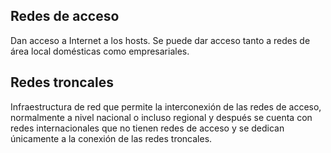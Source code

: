 ## Redes de acceso

Dan acceso a Internet a los hosts. Se puede dar acceso tanto a redes de área local domésticas como empresariales.

## Redes troncales

Infraestructura de red que permite la interconexión de las redes de acceso, normalmente a nivel nacional o incluso regional y después se cuenta con redes internacionales que no tienen redes de acceso y se dedican únicamente a la conexión de las redes troncales.

